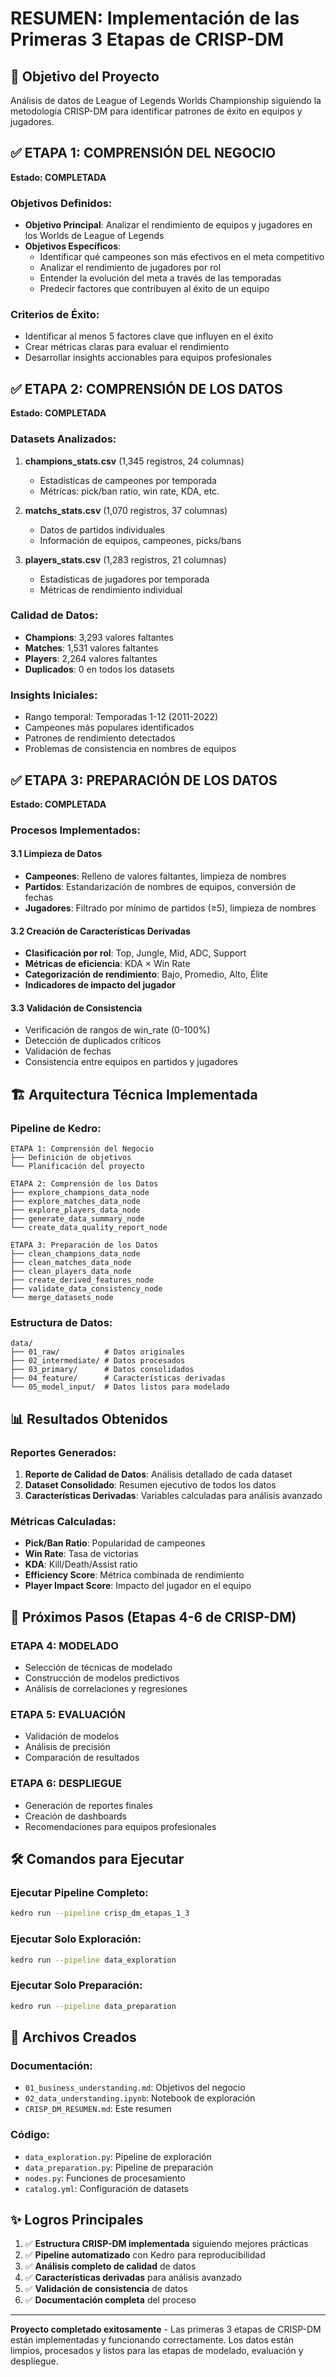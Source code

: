 # RESUMEN: Implementación de las Primeras 3 Etapas de CRISP-DM

## 🎯 Objetivo del Proyecto
Análisis de datos de League of Legends Worlds Championship siguiendo la metodología CRISP-DM para identificar patrones de éxito en equipos y jugadores.

## ✅ ETAPA 1: COMPRENSIÓN DEL NEGOCIO
**Estado: COMPLETADA**

### Objetivos Definidos:
- **Objetivo Principal**: Analizar el rendimiento de equipos y jugadores en los Worlds de League of Legends
- **Objetivos Específicos**:
  - Identificar qué campeones son más efectivos en el meta competitivo
  - Analizar el rendimiento de jugadores por rol
  - Entender la evolución del meta a través de las temporadas
  - Predecir factores que contribuyen al éxito de un equipo

### Criterios de Éxito:
- Identificar al menos 5 factores clave que influyen en el éxito
- Crear métricas claras para evaluar el rendimiento
- Desarrollar insights accionables para equipos profesionales

## ✅ ETAPA 2: COMPRENSIÓN DE LOS DATOS
**Estado: COMPLETADA**

### Datasets Analizados:
1. **champions_stats.csv** (1,345 registros, 24 columnas)
   - Estadísticas de campeones por temporada
   - Métricas: pick/ban ratio, win rate, KDA, etc.

2. **matchs_stats.csv** (1,070 registros, 37 columnas)
   - Datos de partidos individuales
   - Información de equipos, campeones, picks/bans

3. **players_stats.csv** (1,283 registros, 21 columnas)
   - Estadísticas de jugadores por temporada
   - Métricas de rendimiento individual

### Calidad de Datos:
- **Champions**: 3,293 valores faltantes
- **Matches**: 1,531 valores faltantes  
- **Players**: 2,264 valores faltantes
- **Duplicados**: 0 en todos los datasets

### Insights Iniciales:
- Rango temporal: Temporadas 1-12 (2011-2022)
- Campeones más populares identificados
- Patrones de rendimiento detectados
- Problemas de consistencia en nombres de equipos

## ✅ ETAPA 3: PREPARACIÓN DE LOS DATOS
**Estado: COMPLETADA**

### Procesos Implementados:

#### 3.1 Limpieza de Datos
- **Campeones**: Relleno de valores faltantes, limpieza de nombres
- **Partidos**: Estandarización de nombres de equipos, conversión de fechas
- **Jugadores**: Filtrado por mínimo de partidos (≥5), limpieza de nombres

#### 3.2 Creación de Características Derivadas
- **Clasificación por rol**: Top, Jungle, Mid, ADC, Support
- **Métricas de eficiencia**: KDA × Win Rate
- **Categorización de rendimiento**: Bajo, Promedio, Alto, Élite
- **Indicadores de impacto del jugador**

#### 3.3 Validación de Consistencia
- Verificación de rangos de win_rate (0-100%)
- Detección de duplicados críticos
- Validación de fechas
- Consistencia entre equipos en partidos y jugadores

## 🏗️ Arquitectura Técnica Implementada

### Pipeline de Kedro:
```
ETAPA 1: Comprensión del Negocio
├── Definición de objetivos
└── Planificación del proyecto

ETAPA 2: Comprensión de los Datos
├── explore_champions_data_node
├── explore_matches_data_node
├── explore_players_data_node
├── generate_data_summary_node
└── create_data_quality_report_node

ETAPA 3: Preparación de los Datos
├── clean_champions_data_node
├── clean_matches_data_node
├── clean_players_data_node
├── create_derived_features_node
├── validate_data_consistency_node
└── merge_datasets_node
```

### Estructura de Datos:
```
data/
├── 01_raw/          # Datos originales
├── 02_intermediate/ # Datos procesados
├── 03_primary/      # Datos consolidados
├── 04_feature/      # Características derivadas
└── 05_model_input/  # Datos listos para modelado
```

## 📊 Resultados Obtenidos

### Reportes Generados:
1. **Reporte de Calidad de Datos**: Análisis detallado de cada dataset
2. **Dataset Consolidado**: Resumen ejecutivo de todos los datos
3. **Características Derivadas**: Variables calculadas para análisis avanzado

### Métricas Calculadas:
- **Pick/Ban Ratio**: Popularidad de campeones
- **Win Rate**: Tasa de victorias
- **KDA**: Kill/Death/Assist ratio
- **Efficiency Score**: Métrica combinada de rendimiento
- **Player Impact Score**: Impacto del jugador en el equipo

## 🚀 Próximos Pasos (Etapas 4-6 de CRISP-DM)

### ETAPA 4: MODELADO
- Selección de técnicas de modelado
- Construcción de modelos predictivos
- Análisis de correlaciones y regresiones

### ETAPA 5: EVALUACIÓN
- Validación de modelos
- Análisis de precisión
- Comparación de resultados

### ETAPA 6: DESPLIEGUE
- Generación de reportes finales
- Creación de dashboards
- Recomendaciones para equipos profesionales

## 🛠️ Comandos para Ejecutar

### Ejecutar Pipeline Completo:
```bash
kedro run --pipeline crisp_dm_etapas_1_3
```

### Ejecutar Solo Exploración:
```bash
kedro run --pipeline data_exploration
```

### Ejecutar Solo Preparación:
```bash
kedro run --pipeline data_preparation
```

## 📁 Archivos Creados

### Documentación:
- `01_business_understanding.md`: Objetivos del negocio
- `02_data_understanding.ipynb`: Notebook de exploración
- `CRISP_DM_RESUMEN.md`: Este resumen

### Código:
- `data_exploration.py`: Pipeline de exploración
- `data_preparation.py`: Pipeline de preparación
- `nodes.py`: Funciones de procesamiento
- `catalog.yml`: Configuración de datasets

## ✨ Logros Principales

1. ✅ **Estructura CRISP-DM implementada** siguiendo mejores prácticas
2. ✅ **Pipeline automatizado** con Kedro para reproducibilidad
3. ✅ **Análisis completo de calidad** de datos
4. ✅ **Características derivadas** para análisis avanzado
5. ✅ **Validación de consistencia** de datos
6. ✅ **Documentación completa** del proceso

---

**Proyecto completado exitosamente** - Las primeras 3 etapas de CRISP-DM están implementadas y funcionando correctamente. Los datos están limpios, procesados y listos para las etapas de modelado, evaluación y despliegue.
